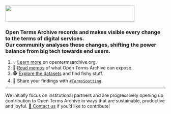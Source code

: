 <img src="https://opentermsarchive.org/images/logo/logo-open-terms-archive-black.svg" width="406" height="52" />

### Open Terms Archive records and makes visible every change to the terms of digital services.<br/>Our community analyses these changes, shifting the power balance from big tech towards end users.

1. 💡 [Learn more](https://opentermsarchive.org) on opentermsarchive.org.
2. 📑 [Read memos](https://opentermsarchive.org/en/memos/) of what Open Terms Archive can expose.
3. 🕵️ [Explore the datasets](https://github.com/orgs/OpenTermsArchive/repositories?q=-versions+archived%3Afalse&type=public) and find fishy stuff.
4. 📣 Share your findings with [`#TermsSpotting`](https://mastodon.social/tags/TermsSpotting).

- - -

We initially focus on institutional partners and are progressively opening up contribution to Open Terms Archive in ways that are sustainable, productive and joyful. [📨 Contact us](mailto:contact@opentermsarchive.org?Contributing) if you’d like to contribute!
